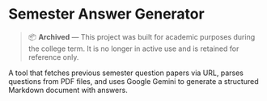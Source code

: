 # Semester Answer Generator

> 📦 **Archived** — This project was built for academic purposes during the college term. It is no longer in active use and is retained for reference only.

A tool that fetches previous semester question papers via URL, parses questions from PDF files, and uses Google Gemini to generate a structured Markdown document with answers.

